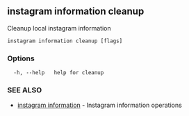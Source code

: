 ## instagram information cleanup

Cleanup local instagram information

```
instagram information cleanup [flags]
```

### Options

```
  -h, --help   help for cleanup
```

### SEE ALSO

* [instagram information](instagram_information.md)	 - Instagram information operations


